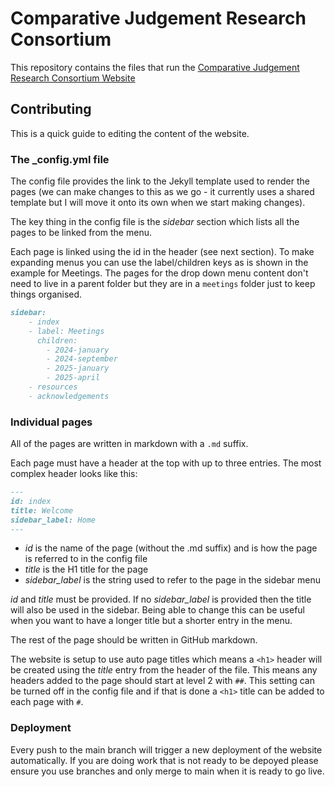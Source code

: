# Comparative Judgement Research Consortium

This repository contains the files that run the [Comparative Judgement Research Consortium Website](https://hiddenharmshub.github.io/cj-research-consortium/)


## Contributing

This is a quick guide to editing the content of the website.

### The _config.yml file

The config file provides the link to the Jekyll template used to render the pages (we can make changes to this as we go - it currently uses a shared template but I will move it onto its own when we start making changes). 

The key thing in the config file is the *sidebar* section which lists all the pages to be linked from the menu. 

Each page is linked using the id in the header (see next section). To make expanding menus you can use the label/children keys as is shown in the example for Meetings. The pages for the drop down menu content don't need to live in a parent folder but they are in a `meetings` folder just to keep things organised.

```md
sidebar:
    - index
    - label: Meetings
      children:
        - 2024-january
        - 2024-september
        - 2025-january
        - 2025-april
    - resources
    - acknowledgements
```

### Individual pages

All of the pages are written in markdown with a `.md` suffix.

Each page must have a header at the top with up to three entries. The most complex header looks like this:

```md
---
id: index
title: Welcome
sidebar_label: Home
---
```

+ *id* is the name of the page (without the .md suffix) and is how the page is referred to in the config file
+ *title* is the H1 title for the page
+ *sidebar_label* is the string used to refer to the page in the sidebar menu

*id* and *title* must be provided. If no *sidebar_label* is provided then the title will also be used in the sidebar. Being able to change this can be useful when you want to have a longer title but a shorter entry in the menu.

The rest of the page should be written in GitHub markdown.

The website is setup to use auto page titles which means a `<h1>` header will be created using the *title* entry from the header of the file. This means any headers added to the page should start at level 2 with `##`. This setting can be turned off in the config file and if that is done a `<h1>` title can be added to each page with `#`.

### Deployment

Every push to the main branch will trigger a new deployment of the website automatically. If you are doing work that is not ready to be depoyed please ensure you use branches and only merge to main when it is ready to go live.
